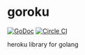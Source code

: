 goroku
========================

[![GoDoc](https://godoc.org/github.com/kyokomi/goroku?status.svg)](https://godoc.org/github.com/kyokomi/goroku)
[![Circle CI](https://circleci.com/gh/kyokomi/goroku.svg?style=svg)](https://circleci.com/gh/kyokomi/goroku)

heroku library for golang


